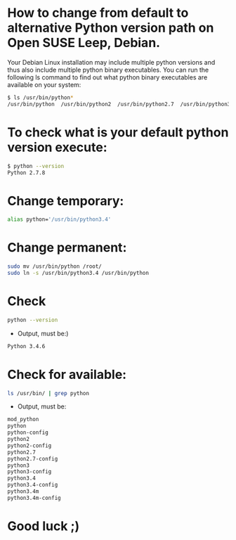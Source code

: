 # How to change from default to alternative Python version path on Open SUSE Leep, Debian.

Your Debian Linux installation may include multiple python versions and thus also include multiple python binary executables. 
You can run the following ls command to find out what python binary executables are available on your system: 

```bash
$ ls /usr/bin/python*
/usr/bin/python  /usr/bin/python2  /usr/bin/python2.7  /usr/bin/python3  /usr/bin/python3.4  /usr/bin/python3.4m  /usr/bin/python3m
```
# To check what is your default python version execute: 

```bash 
$ python --version
Python 2.7.8
```
# Change temporary:
```bash
alias python='/usr/bin/python3.4'
```
# Change permanent:
```bash
sudo mv /usr/bin/python /root/
sudo ln -s /usr/bin/python3.4 /usr/bin/python
```
# Check
```bash
python --version
```
- Output, must be:)
```bash
Python 3.4.6
```

# Check for available:
```bash
ls /usr/bin/ | grep python
```
- Output, must be:
```bash
mod_python
python
python-config
python2
python2-config
python2.7
python2.7-config
python3
python3-config
python3.4
python3.4-config
python3.4m
python3.4m-config
```
# Good luck ;)
